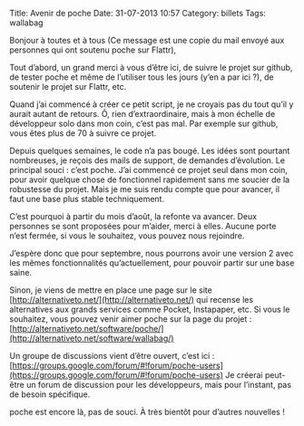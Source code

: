 Title: Avenir de poche
Date: 31-07-2013 10:57
Category: billets
Tags: wallabag

Bonjour à toutes et à tous (Ce message est une copie du mail envoyé aux personnes qui ont soutenu poche sur Flattr),

Tout d’abord, un grand merci à vous d’être ici, de suivre le projet sur github, de tester poche et même de l’utiliser tous les jours (y’en a par ici ?), de soutenir le projet sur Flattr, etc.

Quand j’ai commencé à créer ce petit script, je ne croyais pas du tout qu’il y aurait autant de retours. Ô, rien d’extraordinaire, mais à mon échelle de développeur solo dans mon coin, c’est pas mal. Par exemple sur github, vous êtes plus de 70 à suivre ce projet.

Depuis quelques semaines, le code n’a pas bougé. Les idées sont pourtant nombreuses, je reçois des mails de support, de demandes d’évolution. Le principal souci : c’est poche. J’ai commencé ce projet seul dans mon coin, pour avoir quelque chose de fonctionnel rapidement sans me soucier de la robustesse du projet. Mais je me suis rendu compte que pour avancer, il faut une base plus stable techniquement.

C’est pourquoi à partir du mois d’août, la refonte va avancer. Deux personnes se sont proposées pour m’aider, merci à elles. Aucune porte n’est fermée, si vous le souhaitez, vous pouvez nous rejoindre.

J’espère donc que pour septembre, nous pourrons avoir une version 2 avec les mêmes fonctionnalités qu’actuellement, pour pouvoir partir sur une base saine.

Sinon, je viens de mettre en place une page sur le site [http://alternativeto.net/](http://alternativeto.net/) qui recense les alternatives aux grands services comme Pocket, Instapaper, etc. Si vous le souhaitez, vous pouvez venir aimer poche sur la page du projet : [http://alternativeto.net/software/poche/](http://alternativeto.net/software/wallabag/)

Un groupe de discussions vient d’être ouvert, c’est ici : [https://groups.google.com/forum/#!forum/poche-users](https://groups.google.com/forum/#!forum/poche-users) Je créerai peut-être un forum de discussion pour les développeurs, mais pour l’instant, pas de besoin spécifique.

poche est encore là, pas de souci. À très bientôt pour d’autres nouvelles !
